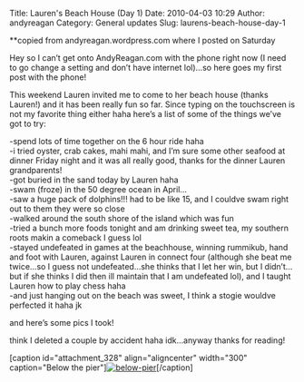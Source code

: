 Title: Lauren's Beach House (Day 1)
Date: 2010-04-03 10:29
Author: andyreagan
Category: General updates
Slug: laurens-beach-house-day-1

\*\*copied from andyreagan.wordpress.com where I posted on Saturday

Hey so I can’t get onto AndyReagan.com with the phone right now (I need
to go change a setting and don’t have internet lol)…so here goes my
first post with the phone!

This weekend Lauren invited me to come to her beach house (thanks
Lauren!) and it has been really fun so far. Since typing on the
touchscreen is not my favorite thing either haha here’s a list of some
of the things we’ve got to try:

-spend lots of time together on the 6 hour ride haha  
-i tried oyster, crab cakes, mahi mahi, and I’m sure some other seafood
at dinner Friday night and it was all really good, thanks for the dinner
Lauren grandparents!  
-got buried in the sand today by Lauren haha  
-swam (froze) in the 50 degree ocean in April…  
-saw a huge pack of dolphins!!! had to be like 15, and I couldve swam
right out to them they were so close  
-walked around the south shore of the island which was fun  
-tried a bunch more foods tonight and am drinking sweet tea, my
southern roots makin a comeback I guess lol  
-stayed undefeated in games at the beachhouse, winning rummikub, hand
and foot with Lauren, against Lauren in connect four (although she beat
me twice…so I guess not undefeated…she thinks that I let her win, but I
didn’t…but if she thinks I did then ill maintain that I am undefeated
lol), and I taught Lauren how to play chess haha  
-and just hanging out on the beach was sweet, I think a stogie wouldve
perfected it haha jk

and here’s some pics I took!

think I deleted a couple by accident haha idk…anyway thanks for reading!

[caption id="attachment\_328" align="aligncenter" width="300"
caption="Below the
pier"][![](http://andyreagan.com/wp-content/uploads/2010/04/below-pier-300x225.jpg "below-pier")](http://andyreagan.com/wp-content/uploads/2010/04/below-pier.jpg)[/caption]
